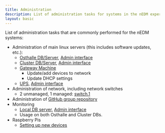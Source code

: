 ```yaml
---
title: Administration
description: List of administration tasks for systems in the nEDM experiment.
layout: basic
---
```


List of administration tasks that are commonly performed for the nEDM systems:

* Administration of main linux servers (this includes software updates, etc.):
  - [Osthalle DB/Server](Internal-DB.html), [Admin interface](https://raid.nedm1:5001)
  - [Cluster DB/Server](Cluster-DB.html), [Admin interface](https://10.155.59.88:5185)
  - [Gateway Machine](GatewayMachine.html)
    * Update/add devices to network
    * Update DHCP settings
  - [UPS](UPS.html), [Admin interface](http://ups.1.nedm1/)
* Administration of network, including network switches
  - 2 unmanaged, 1 managed: [switch.1](http://switch.1.nedm1/)
* Administration of [GitHub group repository](https://github.com/nedm-tum)
* Monitoring
  - [Local DB server](Internal-DB.html#couchdb-monitoring), [Admin interface](http://raid.nedm1:81/)
  - Usage on both Osthalle and Cluster DBs.
* Raspberry Pis 
  - [Setting up new devices](Raspberry-Pi.html#setup)
